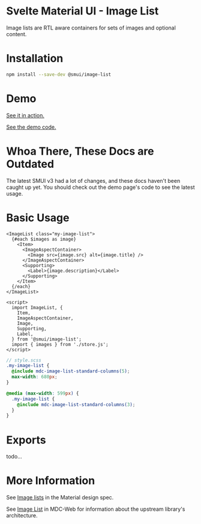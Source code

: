 # Svelte Material UI - Image List

Image lists are RTL aware containers for sets of images and optional content.

# Installation

```sh
npm install --save-dev @smui/image-list
```

# Demo

[See it in action.](https://sveltematerialui.com/demo/image-list)

[See the demo code.](/site/src/routes/demo/image-list/)

# Whoa There, These Docs are Outdated

The latest SMUI v3 had a lot of changes, and these docs haven't been caught up yet. You should check out the demo page's code to see the latest usage.

# Basic Usage

```svelte
<ImageList class="my-image-list">
  {#each $images as image}
    <Item>
      <ImageAspectContainer>
        <Image src={image.src} alt={image.title} />
      </ImageAspectContainer>
      <Supporting>
        <Label>{image.description}</Label>
      </Supporting>
    </Item>
  {/each}
</ImageList>

<script>
  import ImageList, {
    Item,
    ImageAspectContainer,
    Image,
    Supporting,
    Label,
  } from '@smui/image-list';
  import { images } from './store.js';
</script>
```

```scss
// style.scss
.my-image-list {
  @include mdc-image-list-standard-columns(5);
  max-width: 680px;
}

@media (max-width: 599px) {
  .my-image-list {
    @include mdc-image-list-standard-columns(3);
  }
}
```

# Exports

todo...

# More Information

See [Image lists](https://material.io/components/image-lists) in the Material design spec.

See [Image List](https://github.com/material-components/material-components-web/tree/v11.0.0/packages/mdc-image-list) in MDC-Web for information about the upstream library's architecture.
